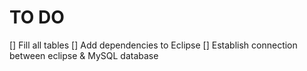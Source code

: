 # TO DO
[] Fill all tables
[] Add dependencies to Eclipse
[] Establish connection between eclipse & MySQL database
